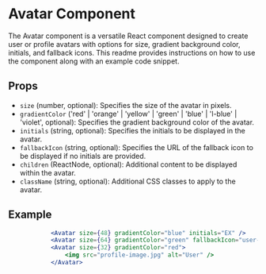 # Avatar Component

The Avatar component is a versatile React component designed to create user or profile avatars with options for size, gradient background color, initials, and fallback icons. This readme provides instructions on how to use the component along with an example code snippet.

## Props
- `size` (number, optional): Specifies the size of the avatar in pixels.
- `gradientColor` ('red' | 'orange' | 'yellow' | 'green' | 'blue' | 'l-blue' | 'violet', optional): Specifies the gradient background color of the avatar.
- `initials` (string, optional): Specifies the initials to be displayed in the avatar.
- `fallbackIcon` (string, optional): Specifies the URL of the fallback icon to be displayed if no initials are provided.
- `children` (ReactNode, optional): Additional content to be displayed within the avatar.
- `className` (string, optional): Additional CSS classes to apply to the avatar.

## Example

```jsx
            <Avatar size={48} gradientColor="blue" initials="EX" />
            <Avatar size={64} gradientColor="green" fallbackIcon="user-icon.png" />
            <Avatar size={32} gradientColor="red">
                <img src="profile-image.jpg" alt="User" />
            </Avatar>
```

